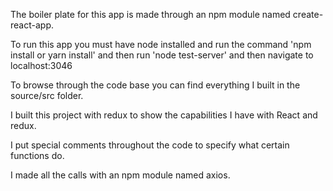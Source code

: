The boiler plate for this app is made through an npm module named create-react-app.
 
 To run this app you must have node installed
 and run the command 'npm install or yarn install'
 and then run 'node test-server' and then navigate to localhost:3046
 
 To browse through the code base you can find everything I built in the source/src folder.
 
 I built this project with redux to show the capabilities I have with React and redux.
 
 I put special comments throughout the code to specify what certain functions do.
 
 I made all the calls with an npm module named axios.